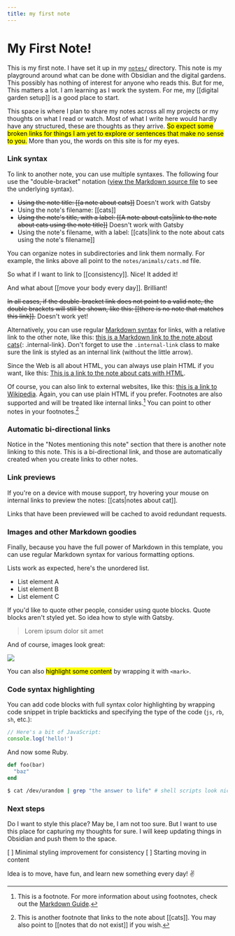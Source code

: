 ```yaml
---
title: my first note
---
```


# My First Note!

This is my first note. I have set it up in my [`notes/`](https://github.com/am1t/sn-digital-garden/tree/main/notes) directory. This note is my playground around what can be done with Obsidian and the digital gardens. This possibly has nothing of interest for anyone who reads this. But for me, This matters a lot. I am learning as I work the system. For me, my [[digital garden setup]] is a good place to start.

This space is where I plan to share my notes across all my projects or my thoughts on what I read or watch. Most of what I write here would hardly have any structured, these are thoughts as they arrive. <mark>So expect some broken links for things I am yet to explore or sentences that make no sense to you.</mark> More than you, the words on this site is for my eyes.

### Link syntax

To link to another note, you can use multiple syntaxes. The following four use the "double-bracket" notation ([view the Markdown source file](https://github.com/maximevaillancourt/digital-garden-jekyll-template/blob/master/_notes/your-first-note.md#link-syntax) to see the underlying syntax).

- ~~Using the note title: [[a note about cats]]~~ Doesn't work with Gatsby
- Using the note's filename: [[cats]]
- ~~Using the note's title, with a label: [[A note about cats|link to the note about cats using the note title]]~~ Doesn't work with Gatsby
- Using the note's filename, with a label: [[cats|link to the note about cats using the note's filename]]

You can organize notes in subdirectories and link them normally. For example, the links above all point to the `notes/animals/cats.md` file.

So what if I want to link to [[consistency]]. Nice! It added it! 

And what about [[move your body every day]]. Brilliant!

~~In all cases, if the double-bracket link does not point to a valid note, the double brackets will still be shown, like this: [[there is no note that matches this link]].~~ Doesn't work yet!

Alternatively, you can use regular [Markdown syntax](https://www.markdownguide.org/getting-started/) for links, with a relative link to the other note, like this: [this is a Markdown link to the note about cats](/cats){: .internal-link}. Don't forget to use the `.internal-link` class to make sure the link is styled as an internal link (without the little arrow).

Since the Web is all about HTML, you can always use plain HTML if you want, like this: <a class="internal-link" href="/cats">This is a link to the note about cats with HTML</a>.

Of course, you can also link to external websites, like this: [this is a link to Wikipedia](https://wikipedia.org/). Again, you can use plain HTML if you prefer. Footnotes are also supported and will be treated like internal links.[^1] You can point to other notes in your footnotes.[^2]

[^1]: This is a footnote. For more information about using footnotes, check out the [Markdown Guide](https://www.markdownguide.org/extended-syntax/#footnotes).
[^2]: This is another footnote that links to the note about [[cats]]. You may also point to [[notes that do not exist]] if you wish.

### Automatic bi-directional links

Notice in the "Notes mentioning this note" section that there is another note linking to this note. This is a bi-directional link, and those are automatically created when you create links to other notes.

### Link previews

If you're on a device with mouse support, try hovering your mouse on internal links to preview the notes: [[cats|notes about cat]].

Links that have been previewed will be cached to avoid redundant requests.

### Images and other Markdown goodies

Finally, because you have the full power of Markdown in this template, you can use regular Markdown syntax for various formatting options.

Lists work as expected, here's the unordered list.

- List element A
- List element B
- List element C

If you'd like to quote other people, consider using quote blocks. Quote blocks aren't styled yet. So idea how to style with Gatsby.

> Lorem ipsum dolor sit amet

And of course, images look great:

<img src="images/image.jpg"/>

You can also <mark>highlight some content</mark> by wrapping it with `<mark>`.

### Code syntax highlighting

You can add code blocks with full syntax color highlighting by wrapping code snippet in triple backticks and specifying the type of the code (`js`, `rb`, `sh`, etc.):

```js
// Here's a bit of JavaScript:
console.log('hello!')
```
And now some Ruby.

```rb
def foo(bar)
  "baz"
end
```


```sh
$ cat /dev/urandom | grep "the answer to life" # shell scripts look nice too
```


### Next steps

Do I want to style this place? May be, I am not too sure. But I want to use this place for capturing my thoughts for sure. I will keep updating things in Obsidian and push them to the space.

[ ] Minimal styling improvement for  consistency
[ ] Starting moving in content

Idea is to move, have fun, and learn new something every day! ✌️
